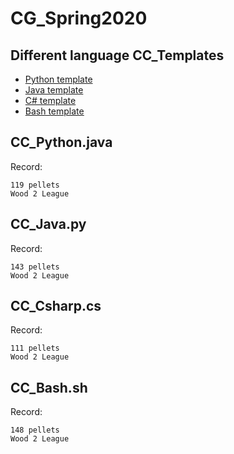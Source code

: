 # CG_Spring2020



## Different language CC_Templates

- [Python template](#CC_Python.java)
- [Java template](#CC_Java.py)
- [C# template](#CC_Csharp.cs)
- [Bash template](#CC_Bash.sh)



## CC_Python.java

Record:
```
119 pellets
Wood 2 League
```


## CC_Java.py

Record:

```
143 pellets
Wood 2 League
```

## CC_Csharp.cs

Record:

```
111 pellets
Wood 2 League
```

## CC_Bash.sh

Record:

```
148 pellets
Wood 2 League
```